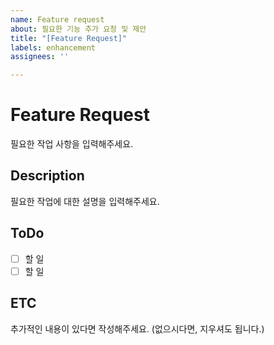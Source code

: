 ```yaml
---
name: Feature request
about: 필요한 기능 추가 요청 및 제안
title: "[Feature Request]"
labels: enhancement
assignees: ''

---
```


# Feature Request

필요한 작업 사항을 입력해주세요.

## Description

필요한 작업에 대한 설명을 입력해주세요.

## ToDo

- [ ] 할 일
- [ ] 할 일

## ETC

추가적인 내용이 있다면 작성해주세요. (없으시다면, 지우셔도 됩니다.)
